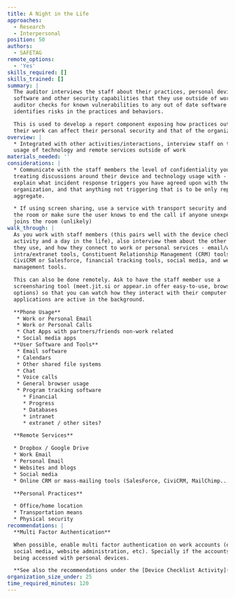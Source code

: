 ```yaml
---
title: A Night in the Life
approaches:
  - Research
  - Interpersonal
position: 50
authors:
  - SAFETAG
remote_options:
  - 'Yes'
skills_required: []
skills_trained: []
summary: |
  The auditor interviews the staff about their practices, personal devices,
  software and other security capabilities that they use outside of work. The
  auditor checks for known vulnerabilities to any out of date software and
  identifies risks in the practices and behaviors.

  This is used to develop a report component exposing how practices outside of
  their work can affect their personal security and that of the organization.
overview: |
  * Integrated with other activities/interactions, interview staff on their
  usage of technology and remote services outside of work
materials_needed: ''
considerations: |
  * Communicate with the staff members the level of confidentiality you are
  treating discussions around their device and technology usage with - i.e.
  explain what incident response triggers you have agreed upon with the
  organization, and that anything not triggering that is to be only reported in
  aggregate.

  * If using screen sharing, use a service with transport security and "lock"
  the room or make sure the user knows to end the call if anyone unexpected
  joins the room (unlikely)
walk_through: |
  As you work with staff members (this pairs well with the device checklist
  activity and a day in the life), also interview them about the other devices
  they use, and how they connect to work or personal services - email/webmail,
  intra/extranet tools, Constituent Relationship Management (CRM) tools like
  CiviCRM or Salesforce, financial tracking tools, social media, and website
  management tools.

  This can also be done remotely. Ask to have the staff member use a
  screensharing tool (meet.jit.si or appear.in offer easy-to-use, browser based
  options) so that you can watch how they interact with their computer and what
  applications are active in the background.

  **Phone Usage**
   * Work or Personal Email
   * Work or Personal Calls
   * Chat Apps with partners/friends non-work related
   * Social media apps
  **User Software and Tools**
   * Email software
   * Calendars
   * Other shared file systems
   * Chat
   * Voice calls
   * General browser usage
   * Program tracking software
     * Financial
     * Progress
     * Databases
     * intranet
     * extranet / other sites?

  **Remote Services**

  * Dropbox / Google Drive
  * Work Email
  * Personal Email
  * Websites and blogs
  * Social media
  * Online CRM or mass-mailing tools (SalesForce, CiviCRM, MailChimp...)

  **Personal Practices**

  * Office/home location
  * Transportation means
  * Physical security
recommendations: |
  **Multi Factor Authentication**

  When possible, enable multi factor authentication on work accounts (email,
  social media, website administration, etc). Specially if the accounts are
  being accessed with personal devices.

  **See also the recommendations under the [Device Checklist Activity](https://safetag.org/activities/device_checklist)**
organization_size_under: 25
time_required_minutes: 120
---
```

